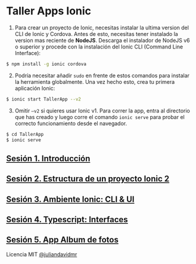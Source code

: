# Taller Apps Ionic

1. Para crear un proyecto de Ionic, necesitas instalar la
ultima version del CLI de Ionic y Cordova. Antes de esto, necesitas tener instalado la version mas reciente
de **NodeJS**. Descarga el instalador de NodeJS v6 o 
superior y procede con la instalación del Ionic CLI (Command Line Interface):

```bash
$ npm install -g ionic cordova
```

2. Podría necesitar añadir `sudo` en frente de estos
comandos para instalar la herramienta globalmente. Una vez hecho esto, crea tu primera aplicación Ionic:

```bash
$ ionic start TallerApp --v2
```
3. Omitir `–v2` si quieres usar Ionic v1. Para correr la app, entra al directorio que has creado y luego corre el comando `ionic serve` para probar el correcto funcionamiento desde el
navegador.

```bash
$ cd TallerApp
$ ionic serve
```
## [**Sesión 1.** Introducción](http://slides.com/anlijudavid/apps)
## [**Sesión 2.** Estructura de un proyecto Ionic 2](./sesiones/Sesion2.md)
## [**Sesión 3.** Ambiente Ionic: CLI & UI](./sesiones/Sesion3.md)
## [**Sesión 4.** Typescript: Interfaces](./sesiones/Sesion4.md)
## [**Sesión 5.** App Album de fotos](./sesiones/Sesion5.md)


Licencia MIT
[@juliandavidmr](https://github.com/juliandavidmr)
